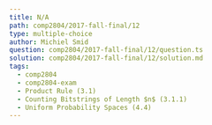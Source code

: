 ```yaml
---
title: N/A
path: comp2804/2017-fall-final/12
type: multiple-choice
author: Michiel Smid
question: comp2804/2017-fall-final/12/question.ts
solution: comp2804/2017-fall-final/12/solution.md
tags:
  - comp2804
  - comp2804-exam
  - Product Rule (3.1)
  - Counting Bitstrings of Length $n$ (3.1.1)
  - Uniform Probability Spaces (4.4)
---
```

